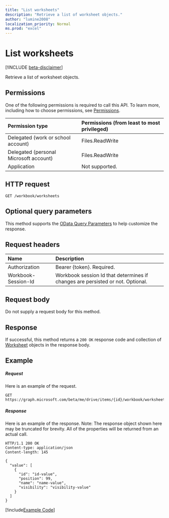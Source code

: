 ```yaml
---
title: "List worksheets"
description: "Retrieve a list of worksheet objects."
author: "lumine2008"
localization_priority: Normal
ms.prod: "excel"
---
```


# List worksheets

[!INCLUDE [beta-disclaimer](../../includes/beta-disclaimer.md)]

Retrieve a list of worksheet objects.
## Permissions
One of the following permissions is required to call this API. To learn more, including how to choose permissions, see [Permissions](/graph/permissions-reference).

|Permission type      | Permissions (from least to most privileged)              |
|:--------------------|:---------------------------------------------------------|
|Delegated (work or school account) | Files.ReadWrite    |
|Delegated (personal Microsoft account) | Files.ReadWrite    |
|Application | Not supported. |

## HTTP request
<!-- { "blockType": "ignored" } -->
```http
GET /workbook/worksheets
```
## Optional query parameters
This method supports the [OData Query Parameters](https://developer.microsoft.com/graph/docs/concepts/query_parameters) to help customize the response.

## Request headers
| Name      |Description|
|:----------|:----------|
| Authorization  | Bearer {token}. Required. |
| Workbook-Session-Id  | Workbook session Id that determines if changes are persisted or not. Optional.|

## Request body
Do not supply a request body for this method.

## Response

If successful, this method returns a `200 OK` response code and collection of [Worksheet](../resources/worksheet.md) objects in the response body.
## Example
##### Request
Here is an example of the request.
<!-- {
  "blockType": "request",
  "name": "get_worksheets"
}-->
```http
GET https://graph.microsoft.com/beta/me/drive/items/{id}/workbook/worksheets
```
##### Response
Here is an example of the response. Note: The response object shown here may be truncated for brevity. All of the properties will be returned from an actual call.
<!-- {
  "blockType": "response",
  "truncated": true,
  "@odata.type": "microsoft.graph.worksheet",
  "isCollection": true
} -->
```http
HTTP/1.1 200 OK
Content-type: application/json
Content-length: 145

{
  "value": [
    {
      "id": "id-value",
      "position": 99,
      "name": "name-value",
      "visibility": "visibility-value"
    }
  ]
}
```
[!include[Example Code]( ../includes/get_worksheets-snippets.md)]

<!-- uuid: 8fcb5dbc-d5aa-4681-8e31-b001d5168d79
2015-10-25 14:57:30 UTC -->
<!--
{
  "type": "#page.annotation",
  "description": "List worksheets",
  "keywords": "",
  "section": "documentation",
  "tocPath": "",
  "suppressions": [
    "Error: /api-reference/beta/api/workbook-list-worksheets.md:\r\n      Exception processing links.\r\n    System.ArgumentException: Link Definition was null. Link text: !INCLUDE [beta-disclaimer](../../includes/beta-disclaimer.md)\r\n      at ApiDoctor.Validation.DocFile.get_LinkDestinations()\r\n      at ApiDoctor.Validation.DocSet.ValidateLinks(Boolean includeWarnings, String[] relativePathForFiles, IssueLogger issues, Boolean requireFilenameCaseMatch, Boolean printOrphanedFiles)"
  ]
}
-->
